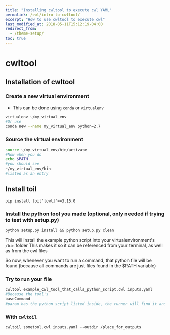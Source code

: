 ```yaml
---
title: "Installing cwltool to execute cwl YAML"
permalink: /cwl/intro-to-cwltool/
excerpt: "How to use cwltool to execute cwl"
last_modified_at: 2018-05-11T15:12:19-04:00
redirect_from:
  - /theme-setup/
toc: true
---
```

# cwltool

## Installation of cwltool

### Create a new virtual environment

- This can be done using `conda` or `virtualenv`

```bash
virtualenv ~/my_virtual_env
#Or use
conda new --name my_virtual_env python=2.7
```

### Source the virtual environment

```bash
source ~/my_virtual_env/bin/activate
#Now when you do
echo $PATH
#you should see
~/my_virtual_env/bin
#listed as an entry
```

## Install toil

`pip install toil'[cwl]'==3.15.0`

### Install the python tool you made (optional, only needed if trying to test with setup.py)

`python setup.py install && python setup.py clean`

This will install the example python script into your virtualenvironment's `/bin` folder
This makes it so it can be referenced from your terminal, as well as from the cwl files

So now, whenever you want to run a command, that python file will be found (because all commands are just files found in the $PATH variable)

### Try to run your file

```bash
cwltool example_cwl_tool_that_calls_python_script.cwl inputs.yaml
#Because the tool's
baseCommand
#param has the python script listed inside, the runner will find it and run it.
```

### With `cwltoil`

`cwltoil sometool.cwl inputs.yaml --outdir /place_for_outputs`